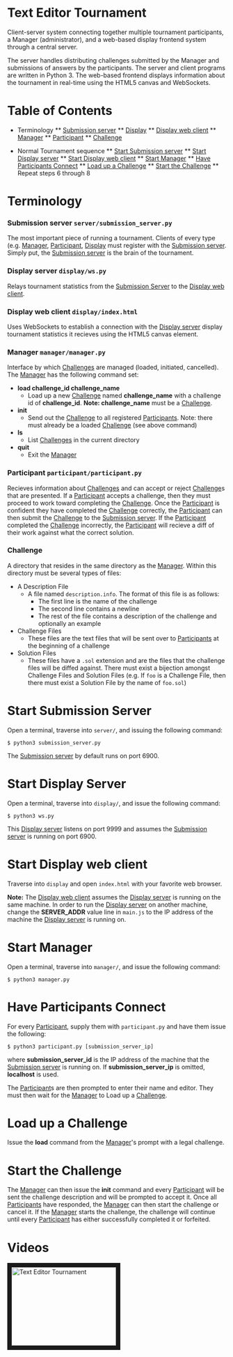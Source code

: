 Text Editor Tournament
=======================

Client-server system connecting together multiple tournament participants, a
Manager (administrator), and a web-based display frontend system through a
central server.

The server handles distributing challenges submitted by the Manager and
submissions of answers by the participants. The server and client programs are
written in Python 3. The web-based frontend displays information about the
tournament in real-time using the HTML5 canvas and WebSockets.

Table of Contents
=================

* Terminology
    ** [Submission server](#submission-server-serversubmission_serverpy)
    ** [Display](#display-server-displaywspy)
    ** [Display web client](#display-web-client-displayindexhtml)
    ** [Manager](#manager-managermanagerpy)
    ** [Participant](#participant-participantparticipantpy)
    ** [Challenge](#challenge)

* Normal Tournament sequence
    ** [Start Submission server](#start-submission-server)
    ** [Start Display server](#start-display-server)
    ** [Start Display web client](#start-display-web-client)
    ** [Start Manager](#start-manager)
    ** [Have Participants Connect](#have-participants-connect)
    ** [Load up a Challenge](#load-up-a-challenge)
    ** [Start the Challenge](#start-the-challenge)
    ** Repeat steps 6 through 8

Terminology
===========

### Submission server `server/submission_server.py`

The most important piece of running a tournament. Clients of every type (e.g.
[Manager](#manager-managermanagerpy),
[Participant](#participant-participantparticipantpy),
[Display](#display-server-displaywspy) must register with the [Submission
server](#submission-server-serversubmission_serverpy). Simply put, the
[Submission server](#submission-server-serversubmission_serverpy) is the brain
of the tournament.

### Display server `display/ws.py`

Relays tournament statistics from the [Submission
Server](#submission-server-serversubmission_serverpy) to the [Display web
client](#display-web-client-displayindexhtml).

### Display web client `display/index.html` 

Uses WebSockets to establish a connection with the [Display
server](#display-server-displaywspy) display tournament statistics it recieves
using the HTML5 canvas element.

### Manager `manager/manager.py` 

Interface by which [Challenges](#challenge) are managed (loaded, initiated,
cancelled). The [Manager](#manager-managermanagerpy) has the following command
set:

* **load challenge_id challenge_name**
    * Load up a new [Challenge](#challenge) named **challenge_name** with a
      challenge id of **challenge_id**. **Note: challenge_name** must be a
      [Challenge](#challenge).
* **init**
    * Send out the [Challenge](#challenge) to all registered
      [Participants](#participant-participantparticipantpy). Note: there must
      already be a loaded [Challenge](#challenge) (see above command)
* **ls**
    * List [Challenges](#challenge) in the current directory
* **quit**
    * Exit the [Manager](#manager-managermanagerpy)

### Participant `participant/participant.py`

Recieves information about [Challenges](#challenge) and can accept or reject
[Challenge](#challenge)s that are presented. If a
[Participant](#participant-participantparticipantpy) accepts a challenge, then
they must proceed to work toward completing the [Challenge](#challenge). Once
the [Participant](#participant-participantparticipantpy) is confident they have
completed the [Challenge](#challenge) correctly, the
[Participant](#participant-participantparticipantpy) can then submit the
[Challenge](#challenge) to the [Submission
server](#submission-server-serversubmission_serverpy). If the
[Participant](#participant-participantparticipantpy) completed the
[Challenge](#challenge) incorrectly, the
[Participant](#participant-participantparticipantpy) will recieve a diff of
their work against what the correct solution.

### Challenge

A directory that resides in the same directory as the
[Manager](#manager-managermanagerpy). Within this directory must be several
types of files:

* A Description File
    * A file named `description.info`. The format of this file is as follows:
        * The first line is the name of the challenge
        * The second line contains a newline
        * The rest of the file contains a description of the challenge and
          optionally an example
* Challenge Files
    * These files are the text files that will be sent over to
      [Participants](#participant-participantparticipantpy) at the beginning of
      a challenge
* Solution Files
    * These files have a `.sol` extension and are the files that the challenge
      files will be diffed against. There must exist a bijection amongst
      Challenge Files and Solution Files (e.g. If `foo` is a Challenge File,
      then there must exist a Solution File by the name of `foo.sol`)

Start Submission Server
=======================

Open a terminal, traverse into `server/`, and issuing the following command:

    $ python3 submission_server.py

The [Submission server](#submission-server-serversubmission_serverpy) by default
runs on port 6900.

Start Display Server
====================

Open a terminal, traverse into `display/`, and issue the following command:

    $ python3 ws.py

This [Display server](#display-server-displaywspy) listens on port 9999 and
assumes the [Submission server](#submission-server-serversubmission_serverpy) is
running on port 6900.

Start Display web client
========================

Traverse into `display` and open `index.html` with your favorite web browser.

**Note:** The [Display web client](#display-web-client-displayindexhtml) assumes
the [Display server](#display-server-displaywspy) is running on the same
machine. In order to run the [Display server](#display-server-displaywspy) on
another machine, change the **SERVER_ADDR** value line in `main.js` to the IP
address of the machine the [Display server](#display-server-displaywspy) is
running on.

Start Manager
=============

Open a terminal, traverse into `manager/`, and issue the following command:

    $ python3 manager.py

Have Participants Connect
=========================

For every [Participant](#participant-participantparticipantpy), supply them with
`participant.py` and have them issue the following:

    $ python3 participant.py [submission_server_ip]

where **submission_server_id** is the IP address of the machine that the
[Submission server](#submission-server-serversubmission_serverpy) is running on.
If **submission_server_ip** is omitted, **localhost** is used.

The [Participant](#participant-participantparticipantpy)s are then prompted to
enter their name and editor. They must then wait for the
[Manager](#manager-managermanagerpy) to Load up a [Challenge](#challenge).

Load up a Challenge
===================

Issue the **load** command from the [Manager](#manager-managermanagerpy)'s
prompt with a legal challenge.

Start the Challenge
===================

The [Manager](#manager-managermanagerpy) can then issue the **init** command and
every [Participant](#participant-participantparticipantpy) will be sent the
challenge description and will be prompted to accept it. Once all
[Participants](#participant-participantparticipantpy) have responded, the
[Manager](#manager-managermanagerpy) can then start the challenge or cancel it.
If the [Manager](#manager-managermanagerpy) starts the challenge, the challenge
will continue until every [Participant](#participant-participantparticipantpy)
has either successfully completed it or forfeited.

Videos
======
<a href="http://www.youtube.com/watch?feature=player_embedded&v=7cm5bPccSeg" target="_blank">
  <img src="http://img.youtube.com/vi/7cm5bPccSeg/0.jpg" alt="Text Editor Tournament" width="240" height="180" border="10" />
</a>
